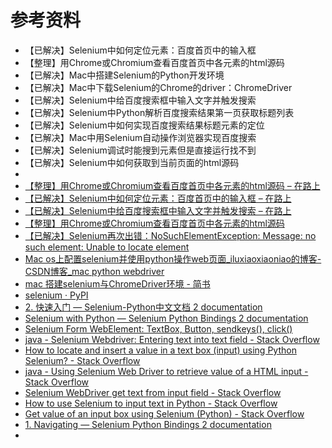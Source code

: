 # 参考资料

* 【已解决】Selenium中如何定位元素：百度首页中的输入框
* 【整理】用Chrome或Chromium查看百度首页中各元素的html源码
* 【已解决】Mac中搭建Selenium的Python开发环境
* 【已解决】Mac中下载Selenium的Chrome的driver：ChromeDriver
* 【已解决】Selenium中给百度搜索框中输入文字并触发搜索
* 【已解决】Selenium中Python解析百度搜索结果第一页获取标题列表
* 【已解决】Selenium中如何实现百度搜索结果标题元素的定位
* 【已解决】Mac中用Selenium自动操作浏览器实现百度搜索
* 【已解决】Selenium调试时能搜到元素但是直接运行找不到
* 【已解决】Selenium中如何获取到当前页面的html源码
* 
* [【整理】用Chrome或Chromium查看百度首页中各元素的html源码 – 在路上](https://www.crifan.com/use_chrome_or_chromium_view_baidu_home_page_elements_html_source_code/)
* [【已解决】Selenium中如何定位元素：百度首页中的输入框 – 在路上](https://www.crifan.com/how_locate_elements_selenium_input_box_on_home_page_baidu/)
* [【已解决】Selenium中给百度搜索框中输入文字并触发搜索 – 在路上](https://www.crifan.com/enter_text_into_baidu_search_box_selenium_trigger_search/)
* [【整理】用Chrome或Chromium查看百度首页中各元素的html源码](https://www.crifan.com/use_chrome_or_chromium_view_baidu_home_page_elements_html_source_code)
* [【已解决】Selenium再次出错：NoSuchElementException: Message: no such element: Unable to locate element](http://www.crifan.com/selenium_nosuchelementexception_messsage_no_such_element_unable_to_locate_element)
* [Mac os上配置selenium并使用python操作web页面_iluxiaoxiaoniao的博客-CSDN博客_mac python webdriver](https://blog.csdn.net/iluxiaoxiaoniao/article/details/80384118)
* [mac 搭建selenium与ChromeDriver环境 - 简书](https://www.jianshu.com/p/39716ea15d99)
* [selenium · PyPI](https://pypi.org/project/selenium/)
* [2. 快速入门 — Selenium-Python中文文档 2 documentation](https://selenium-python-zh.readthedocs.io/en/latest/getting-started.html)
* [Selenium with Python — Selenium Python Bindings 2 documentation](https://selenium-python.readthedocs.io)
* [Selenium Form WebElement: TextBox, Button, sendkeys(), click()](https://www.guru99.com/accessing-forms-in-webdriver.html)
* [java - Selenium Webdriver: Entering text into text field - Stack Overflow](https://stackoverflow.com/questions/19137109/selenium-webdriver-entering-text-into-text-field)
* [How to locate and insert a value in a text box (input) using Python Selenium? - Stack Overflow](https://stackoverflow.com/questions/18557275/how-to-locate-and-insert-a-value-in-a-text-box-input-using-python-selenium)
* [java - Using Selenium Web Driver to retrieve value of a HTML input - Stack Overflow](https://stackoverflow.com/questions/7852287/using-selenium-web-driver-to-retrieve-value-of-a-html-input)
* [Selenium WebDriver get text from input field - Stack Overflow](https://stackoverflow.com/questions/36202689/selenium-webdriver-get-text-from-input-field)
* [How to use Selenium to input text in Python - Stack Overflow](https://stackoverflow.com/questions/48782458/how-to-use-selenium-to-input-text-in-python)
* [Get value of an input box using Selenium (Python) - Stack Overflow](https://stackoverflow.com/questions/25580569/get-value-of-an-input-box-using-selenium-python)
* [1. Navigating — Selenium Python Bindings 2 documentation](https://selenium-python.readthedocs.io/navigating.html)
* 
